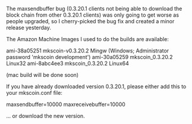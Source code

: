 The maxsendbuffer bug (0.3.20.1 clients not being able to download the block chain from other 0.3.20.1 clients) was only going to get
worse as people upgraded, so I cherry-picked the bug fix and created a minor release yesterday.

The Amazon Machine Images I used to do the builds are available:

  ami-38a05251   mkscoin-v0.3.20.2 Mingw    (Windows; Administrator password 'mkscoin development')
  ami-30a05259   mkscoin_0.3.20.2 Linux32
  ami-8abc4ee3   mkscoin_0.3.20.2 Linux64

(mac build will be done soon)

If you have already downloaded version 0.3.20.1, please either add this to your mkscoin.conf file:

  maxsendbuffer=10000
  maxreceivebuffer=10000

... or download the new version.
